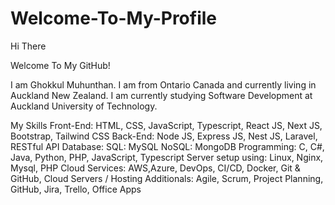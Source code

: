 # Welcome-To-My-Profile
Hi There

Welcome To My GitHub!

I am Ghokkul Muhunthan. I am from Ontario Canada and currently living in Auckland New Zealand.
I am currently studying Software Development at Auckland University of Technology.

My Skills
Front-End: HTML, CSS, JavaScript, Typescript, React JS, Next JS, Bootstrap, Tailwind CSS
Back-End: Node JS, Express JS, Nest JS, Laravel, RESTful API
Database:
SQL: MySQL
NoSQL: MongoDB
Programming: C, C#, Java, Python, PHP, JavaScript, Typescript
Server setup using: Linux, Nginx, Mysql, PHP
Cloud Services: AWS,Azure, DevOps, CI/CD, Docker, Git & GitHub, Cloud Servers / Hosting
Additionals: Agile, Scrum, Project Planning, GitHub, Jira, Trello, Office Apps
